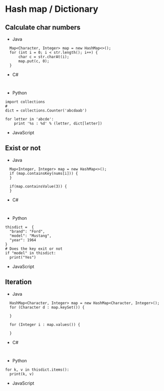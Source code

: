 # Hash map / Dictionary
## Calculate char numbers
- Java
```
  Map<Character, Integer> map = new HashMap<>();
  for (int i = 0; i < str.length(); i++) {
      char c = str.charAt(i);
      map.put(c, 0);
  }
```
- C#
```
  
```

- Python
```
import collections
# 
dict = collections.Counter('abcdaab')

for letter in 'abcde':
    print '%s : %d' % (letter, dict[letter])

```
- JavaScript

## Exist or not
- Java
```
  Map<Integer, Integer> map = new HashMap<>();
  if (map.containsKey(nums[i])) {
  }

  if(map.containsValue(3)) {
  }
```
- C#
```
  
```

- Python
```
thisdict =	{
  "brand": "Ford",
  "model": "Mustang",
  "year": 1964
}
# Does the key exit or not
if "model" in thisdict:
  print("Yes")
```
- JavaScript

## Iteration
- Java
```
  HashMap<Character, Integer> map = new HashMap<Character, Integer>();
  for (Character d : map.keySet()) {

  }

  for (Integer i : map.values()) {

  }
```
- C#
```
  
```

- Python
```
for k, v in thisdict.items():
  print(k, v)
```
- JavaScript

